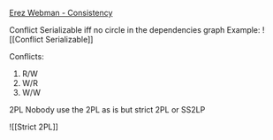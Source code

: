 [Erez Webman - Consistency](https://drive.google.com/drive/u/0/folders/19CbACTV4c2beowEvOGm0z8gwj8oCnfmh "https://drive.google.com/drive/u/0/folders/19CbACTV4c2beowEvOGm0z8gwj8oCnfmh")

Conflict Serializable iff no circle in the dependencies graph
Example:
![[Conflict Serializable]]

Conflicts:
1. R/W
2. W/R
3. W/W

2PL 
Nobody use the 2PL as is but strict 2PL or SS2LP

![[Strict 2PL]]

